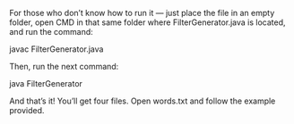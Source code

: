 For those who don’t know how to run it — just place the file in an empty folder, open CMD in that same folder where FilterGenerator.java is located, and run the command:

javac FilterGenerator.java

Then, run the next command:

java FilterGenerator

And that’s it! You’ll get four files. Open words.txt and follow the example provided.
